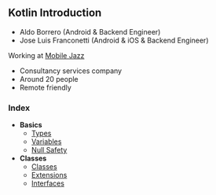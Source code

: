 ## Kotlin Introduction

* Aldo Borrero (Android & Backend Engineer)
* Jose Luis Franconetti (Android & iOS & Backend Engineer)

Working at [Mobile Jazz](https://mobilejazz.com/)
* Consultancy services company
* Around 20 people
* Remote friendly

### Index

- **Basics**
  - [Types](basics/types/types.md)
  - [Variables](basics/variables/variables.md)
  - [Null Safety](basics/null_safety/null_safety.md)
- **Classes**
  - [Classes](classes/classes/classes.md)
  - [Extensions](classes/extensions/extensions.md)
  - [Interfaces](classes/interfaces/interfaces.md)

